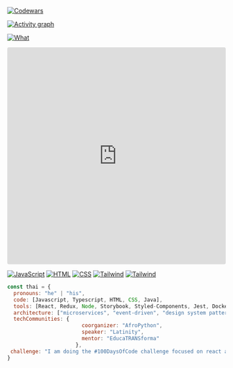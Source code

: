 

[![Codewars](https://www.codewars.com/users/Afpia/badges/large)]()

[![Activity graph](https://github-readme-activity-graph.vercel.app/graph?username=Afpia&custom_title=Afpia%20Graph&theme=high-contrast)]()

[![What](https://codesandbox.io/embed/readme-intro-gif-forked-ncsjsg?fontsize=14&hidenavigation=1&theme=dark&view=preview)]()

<iframe src="https://codesandbox.io/embed/readme-intro-gif-forked-ncsjsg?fontsize=14&hidenavigation=1&theme=dark&view=preview"
     style="width:100%; height:500px; border:0; border-radius: 4px; overflow:hidden;"
     title="README intro.gif (forked)"
     allow="accelerometer; ambient-light-sensor; camera; encrypted-media; geolocation; gyroscope; hid; microphone; midi; payment; usb; vr; xr-spatial-tracking"
     sandbox="allow-forms allow-modals allow-popups allow-presentation allow-same-origin allow-scripts"
   ></iframe>


[![JavaScript](https://img.shields.io/badge/-JavaScript-black?style=for-the-badge&logo=javascript)]()
[![HTML](https://img.shields.io/badge/-HTML-black?style=for-the-badge&logo=html5)]()
[![CSS](https://img.shields.io/badge/-CSS-black?style=for-the-badge&logo=css3)]()
[![Tailwind](https://img.shields.io/badge/Tailwind-white?style=for-the-badge&logo=tailwindcss&logoColor=#06B6D4)]()
[![Tailwind](https://img.shields.io/badge/-Gmail-D14836?style=for-the-badge&logo=Gmail&logoColor=white)]()


```javascript
const thai = {
  pronouns: "he" | "his",
  code: [Javascript, Typescript, HTML, CSS, Java],
  tools: [React, Redux, Node, Storybook, Styled-Components, Jest, Docker],
  architecture: ["microservices", "event-driven", "design system pattern"],
  techCommunities: {
                        coorganizer: "AfroPython",
                        speaker: "Latinity",
                        mentor: "EducaTRANSforma"
                      },
 challenge: "I am doing the #100DaysOfCode challenge focused on react and typescript"
}
```
